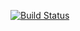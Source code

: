 [![Build Status](https://travis-ci.com/metagate-io/sso-service.svg?token=cNBNpSpjcSsJ7EHV1MLm\&branch=master)](https://travis-ci.com/metagate-io/sso-service)
